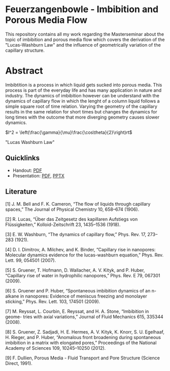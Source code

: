 # Feuerzangenbowle - Imbibition and Porous Media Flow

This repository contains all my work regarding the Masterseminar about the topic of imbibition and porous media flow which covers the derivation of the "Lucas-Washburn Law" and the influence of geometrically variation of the capillary structure.

# Abstract

Imbibtition is a process in which liquid gets sucked into porous media. This process is part of the everyday life and has many application in nature and industry. The dynamics of imbibition however can be understand with the dynamics of capillary flow in which the lenght of a column liquid follows a simple square root of time relation. Varying the geometry of the capillary results in the same relation for short times but changes the dynamics for long times with the outcome that more diverging geometry causes slower dynamics.

$l^2 = \left(\frac{\gamma}{\mu}\frac{\cos\theta}{2}\right)rt$ 

"Lucas Washburn Law"

## Quicklinks

- Handout: [PDF](./handout/Feuerzangenbowle-Imbibition_Manuel-Lippert.pdf)
- Presentation: [PDF](./presentation/presentation.pdf), [PPTX](./presentation/presentation.pptx)

## Literature

[1] J. M. Bell and F. K. Cameron, “The flow of liquids through capillary spaces,” The Journal of Physical Chemistry 10, 658–674 (1906).


[2] R. Lucas, “Über das Zeitgesetz des kapillaren Aufstiegs von Flüssigkeiten,” Kolloid-Zeitschrift 23, 1435–1536 (1918).

[3] E. W. Washburn, “The dynamics of capillary flow,” Phys. Rev. 17, 273–283 (1921).

[4] D. I. Dimitrov, A. Milchev, and K. Binder, “Capillary rise in nanopores: Molecular dynamics evidence for the lucas-washburn equation,” Phys. Rev. Lett. 99, 054501 (2007).

[5] S. Gruener, T. Hofmann, D. Wallacher, A. V. Kityk, and P. Huber, “Capillary rise of water in hydrophilic nanopores,” Phys. Rev. E 79, 067301 (2009).

[6] S. Gruener and P. Huber, “Spontaneous imbibition dynamics of an n-alkane in nanopores: Evidence of meniscus freezing and monolayer sticking,” Phys. Rev. Lett. 103, 174501 (2009).

[7] M. Reyssat, L. Courbin, E. Reyssat, and H. A. Stone, “Imbibition in geome- tries with axial variations,” Journal of Fluid Mechanics 615, 335344 (2008). 

[8] S. Gruener, Z. Sadjadi, H. E. Hermes, A. V. Kityk, K. Knorr, S. U. Egelhaaf, H. Rieger, and P. Huber, “Anomalous front broadening during spontaneous imbibition in a matrix with elongated pores,” Proceedings of the National Academy of Sciences 109, 10245–10250 (2012).

[9] F. Dullien, Porous Media - Fluid Transport and Pore Structure (Science Direct, 1991).
